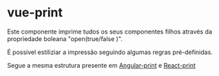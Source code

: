 # vue-print

Este componente imprime tudos os seus componentes filhos através da propriedade boleana "open(true/false )".

É possível estiliziar a impressão seguindo algumas regras pré-definidas.

Segue a mesma estrutura presente em [Angular-print](https://github.com/evertonthepaula/angular-print) e [React-print](https://github.com/evertonthepaula/react-print)

